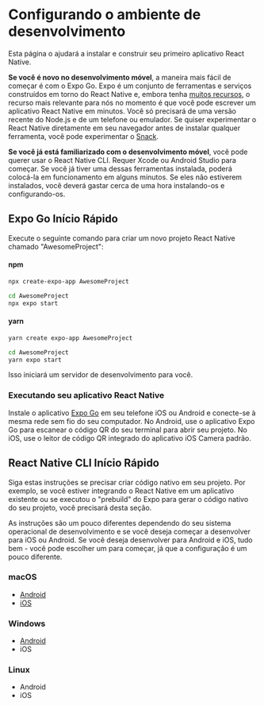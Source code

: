 # Configurando o ambiente de desenvolvimento
Esta página o ajudará a instalar e construir seu primeiro aplicativo React Native.

**Se você é novo no desenvolvimento móvel**, a maneira mais fácil de começar é com o Expo Go. Expo é um conjunto de ferramentas e serviços construídos em torno do React Native e, embora tenha [muitos recursos](https://docs.expo.dev/), o recurso mais relevante para nós no momento é que você pode escrever um aplicativo React Native em minutos. Você só precisará de uma versão recente do Node.js e de um telefone ou emulador. Se quiser experimentar o React Native diretamente em seu navegador antes de instalar qualquer ferramenta, você pode experimentar o [Snack](https://snack.expo.dev/).

**Se você já está familiarizado com o desenvolvimento móvel**, você pode querer usar o React Native CLI. Requer Xcode ou Android Studio para começar. Se você já tiver uma dessas ferramentas instalada, poderá colocá-la em funcionamento em alguns minutos. Se eles não estiverem instalados, você deverá gastar cerca de uma hora instalando-os e configurando-os.

## Expo Go Início Rápido

Execute o seguinte comando para criar um novo projeto React Native chamado "AwesomeProject":

#### npm
```bash
npx create-expo-app AwesomeProject

cd AwesomeProject
npx expo start
```

#### yarn
```bash
yarn create expo-app AwesomeProject

cd AwesomeProject
yarn expo start
```

Isso iniciará um servidor de desenvolvimento para você.

### Executando seu aplicativo React Native
Instale o aplicativo [Expo Go](https://expo.dev/client) em seu telefone iOS ou Android e conecte-se à mesma rede sem fio do seu computador. No Android, use o aplicativo Expo Go para escanear o código QR do seu terminal para abrir seu projeto. No iOS, use o leitor de código QR integrado do aplicativo iOS Camera padrão.

## React Native CLI Início Rápido
Siga estas instruções se precisar criar código nativo em seu projeto. Por exemplo, se você estiver integrando o React Native em um aplicativo existente ou se executou o "prebuild" do Expo para gerar o código nativo do seu projeto, você precisará desta seção.

As instruções são um pouco diferentes dependendo do seu sistema operacional de desenvolvimento e se você deseja começar a desenvolver para iOS ou Android. Se você deseja desenvolver para Android e iOS, tudo bem - você pode escolher um para começar, já que a configuração é um pouco diferente.

### macOS

* [Android](/docs/environment-setup/mac-os/android.md)
* [iOS](/docs/environment-setup/mac-os/ios.md)

### Windows
* [Android](/docs/environment-setup/windows/android.md)
* iOS

### Linux
* Android
* iOS
